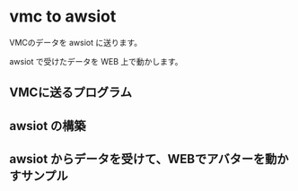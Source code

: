 # vmc to awsiot

VMCのデータを awsiot に送ります。

awsiot で受けたデータを WEB 上で動かします。

## VMCに送るプログラム

## awsiot の構築

## awsiot からデータを受けて、WEBでアバターを動かすサンプル

